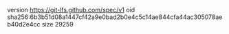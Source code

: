 version https://git-lfs.github.com/spec/v1
oid sha256:6b3b51d08a1447cf42a9e0bad2b0e4c5c14ae844cfa44ac305078aeb40d2e4cc
size 29259
